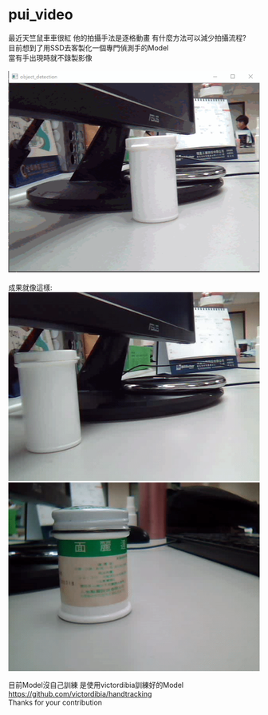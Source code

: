 # pui_video
最近天竺鼠車車很紅
他的拍攝手法是逐格動畫
有什麼方法可以減少拍攝流程?<br/>
目前想到了用SSD去客製化一個專門偵測手的Model<br/>
當有手出現時就不錄製影像<br/>
<br/>
![image](https://github.com/JescalLin/pui_video/blob/master/image/demo.gif)<br/><br/>
成果就像這樣:<br/>
![image](https://github.com/JescalLin/pui_video/blob/master/image/output1.gif)<br/>
![image](https://github.com/JescalLin/pui_video/blob/master/image/output2.gif)<br/>


目前Model沒自己訓練 是使用victordibia訓練好的Model<br/>
https://github.com/victordibia/handtracking<br/>
Thanks for your contribution<br/>

